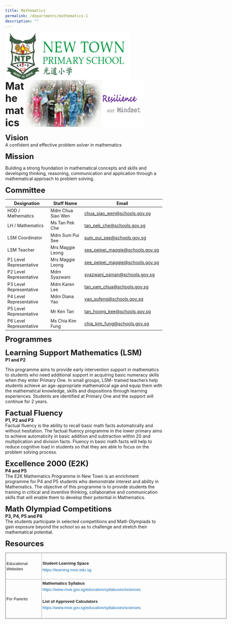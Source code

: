```yaml
---
title: Mathematics
permalink: /departments/mathematics-1
description: ""
---
```

<img src="/images/logosub.png" style="width:400px;height:150px;margin-left:0px;" align = "left">

<img src="/images/Header%20GIF.gif" style="width:380px;height:150px;margin-right:60px;" align = "right">
<br><br><br><br><br><br>

**<font size=6>Mathematics</font>**

**<font size=5>Vision</font>** <br>
A confident and effective problem solver in mathematics  


  
**<font size=5>Mission</font>** <br>


Building a strong foundation in mathematical concepts and skills and developing thinking, reasoning, communication and application through a mathematical approach to problem solving.

  


  
**<font size=5>Committee</font>** <br>


  

| Designation | Staff Name | Email |
| --- | --- | --- |
| HOD / Mathematics | Mdm Chua Siao Wen | [chua\_siao\_wen@schools.gov.sg](mailto:chua_siao_wen@schools.gov.sg) |
| LH / Mathematics | Ms Tan Pek Che | [tan\_pek\_che@schools.gov.sg](mailto:tan_pek_che@schools.gov.sg) |
| LSM Coordinator | Mdm Sum Pui See | [sum\_pui\_see@schools.gov.sg](mailto:sum_pui_see@schools.gov.sg)  |
| LSM Teacher | Mrs Maggie Leong | [see\_peipei\_maggie@schools.gov.sg](mailto:see_peipei_maggie@schools.gov.sg)  |
| P1 Level Representative | Mrs Maggie Leong | [see\_peipei\_maggie@schools.gov.sg](mailto:see_peipei_maggie@schools.gov.sg)  |
| P2 Level Representative | Mdm Syazwani | [syazwani\_osman@schools.gov.sg](mailto:syazwani_osman@schools.gov.sg)  |
| P3 Level Representative | Mdm Karen Lee | [tan\_yam\_chua@schools.gov.sg](mailto:tan_yam_chua@schools.gov.sg)  |
| P4 Level Representative | Mdm Diana Yao | [yao\_sufeng@schools.gov.sg](mailto:yao_sufeng@schools.gov.sg)  |
| P5 Level Representative | Mr Ken Tan | [tan\_hoong\_kee@schools.gov.sg](mailto:tan_hoong_kee@schools.gov.sg)  |
| P6 Level Representative | Ms Chia Kim Fung | [chia\_kim\_fung@schools.gov.sg](mailto:chia_kim_fung@schools.gov.sg)  |

**<font size=5>Programmes</font>** <br>


  
**<font size=5>Learning Support Mathematics (LSM)</font>**<br>
**P1 and P2**  

This programme aims to provide early intervention support in mathematics to students who need additional support in acquiring basic numeracy skills when they enter Primary One. In small groups, LSM- trained teachers help students achieve an age-appropriate mathematical age and equip them with the mathematical knowledge, skills and dispositions through learning experiences. Students are identified at Primary One and the support will continue for 2 years.

**<font size=5>Factual Fluency </font>**<br>
**P1, P2 and P3**  
Factual fluency is the ability to recall basic math facts automatically and without hesitation. The factual fluency programme in the lower primary aims to achieve automaticity in basic addition and subtraction within 20 and multiplication and division facts. Fluency in basic math facts will help to reduce cognitive load in students so that they are able to focus on the problem solving process.  
  
  
**<font size=5>Excellence 2000 (E2K)</font>**<br>
**P4 and P5**  
The E2K Mathematics Programme in New Town is an enrichment programme for P4 and P5 students who demonstrate interest and ability in Mathematics. The objective of this programme is to provide students the training in critical and inventive thinking, collaborative and communication skills that will enable them to develop their potential in Mathematics.  
  
  
**<font size=5>Math Olympiad Competitions</font>**<br>
**P3, P4, P5 and P6**  
The students participate in selected competitions and Math Olympiads to gain exposure beyond the school so as to challenge and stretch their mathematical potential.

**<font size=5>Resources</font>**<br>

<table class="ive_eobj_center iveo_table ives_tab_simple3" style="margin: auto; outline: 0px; padding: 0px; border-collapse: collapse; clear: both; border: 1px solid rgb(170, 170, 170); width: 710px;"><tbody style="margin: 0px; outline: 0px; padding: 0px;"><tr style="margin: 0px; outline: 0px; padding: 0px;"><td style="margin: 0px; outline: 0px; padding: 2px; text-align: left; border: 1px solid rgb(170, 170, 170); width: 112px;"><font face="arial, sans-serif" size="2" style="margin: 0px; outline: 0px; padding: 0px;">Educational Websites&nbsp; &nbsp;&nbsp;</font></td><td style="margin: 0px; outline: 0px; padding: 2px; text-align: center; border: 1px solid rgb(170, 170, 170); width: 597px;"><div style="margin: 0px; outline: 0px; padding: 0px; line-height: 19.6px; text-align: left;"><span style="margin: 0px; outline: 0px; padding: 0px; background-color: initial;"><font face="arial, sans-serif" size="2" style="margin: 0px; outline: 0px; padding: 0px;"><br style="margin: 0px; outline: 0px; padding: 0px;"></font></span></div><div style="margin: 0px; outline: 0px; padding: 0px; line-height: 19.6px; text-align: left;"><span style="margin: 0px; outline: 0px; padding: 0px; background-color: initial;"><font face="arial, sans-serif" size="2" style="margin: 0px; outline: 0px; padding: 0px;"><b style="margin: 0px; outline: 0px; padding: 0px;">Student Learning Space</b></font></span></div><div style="margin: 0px; outline: 0px; padding: 0px; line-height: 19.6px; text-align: left;"><font face="arial, sans-serif" size="2" style="margin: 0px; outline: 0px; padding: 0px;"><a href="https://learning.moe.edu.sg/" target="_blank" style="margin: 0px; outline: 0px; padding: 0px; color: rgb(24, 112, 182); text-decoration: none;">https://learning.moe.edu.sg</a><span style="margin: 0px; outline: 0px; padding: 0px; background-color: initial;"><br style="margin: 0px; outline: 0px; padding: 0px;"></span></font></div><font face="arial, sans-serif" size="2" style="margin: 0px; outline: 0px; padding: 0px;"><br style="margin: 0px; outline: 0px; padding: 0px;"></font></td></tr><tr style="margin: 0px; outline: 0px; padding: 0px;"><td style="margin: 0px; outline: 0px; padding: 2px; text-align: left; border: 1px solid rgb(170, 170, 170); width: 60px;"><font face="arial, sans-serif" size="2" style="margin: 0px; outline: 0px; padding: 0px;">For Parents</font></td><td style="margin: 0px; outline: 0px; padding: 2px; text-align: center; border: 1px solid rgb(170, 170, 170); width: 60px;"><div style="margin: 0px; outline: 0px; padding: 0px; line-height: 19.6px; text-align: left;"><span style="margin: 0px; outline: 0px; padding: 0px; background-color: initial;"><font face="arial, sans-serif" size="2" style="margin: 0px; outline: 0px; padding: 0px;"><b style="margin: 0px; outline: 0px; padding: 0px;">Mathematics Syllabus</b></font></span></div><div style="margin: 0px; outline: 0px; padding: 0px; line-height: 19.6px; text-align: left;"><span style="margin: 0px; outline: 0px; padding: 0px; background-color: initial;"><font face="arial, sans-serif" size="2" style="margin: 0px; outline: 0px; padding: 0px;"><a href="https://www.moe.gov.sg/education/syllabuses/sciences" target="_blank" style="margin: 0px; outline: 0px; padding: 0px; color: rgb(24, 112, 182); text-decoration: none;">https://www.moe.gov.sg/education/syllabuses/sciences</a></font></span></div><font face="arial, sans-serif" size="2" style="margin: 0px; outline: 0px; padding: 0px;"><br style="margin: 0px; outline: 0px; padding: 0px;"></font><div style="margin: 0px; outline: 0px; padding: 0px; line-height: 19.6px; text-align: left;"><span style="margin: 0px; outline: 0px; padding: 0px; background-color: initial;"><font face="arial, sans-serif" size="2" style="margin: 0px; outline: 0px; padding: 0px;"><b style="margin: 0px; outline: 0px; padding: 0px;">List of Approved Calculators</b></font></span></div><div style="margin: 0px; outline: 0px; padding: 0px; line-height: 19.6px; text-align: left;"><span style="margin: 0px; outline: 0px; padding: 0px; background-color: initial;"><font face="arial, sans-serif" size="2" style="margin: 0px; outline: 0px; padding: 0px;"><a href="https://www.moe.gov.sg/education/syllabuses/sciences" target="_blank" style="margin: 0px; outline: 0px; padding: 0px; color: rgb(24, 112, 182); text-decoration: none;">https://www.moe.gov.sg/education/syllabuses/sciences</a></font></span></div><div style="margin: 0px; outline: 0px; padding: 0px; line-height: 19.6px; text-align: left;"><span style="margin: 0px; outline: 0px; padding: 0px; background-color: initial;"><font face="arial, sans-serif" size="2" style="margin: 0px; outline: 0px; padding: 0px;"><br style="margin: 0px; outline: 0px; padding: 0px;"></font></span></div></td></tr></tbody></table>